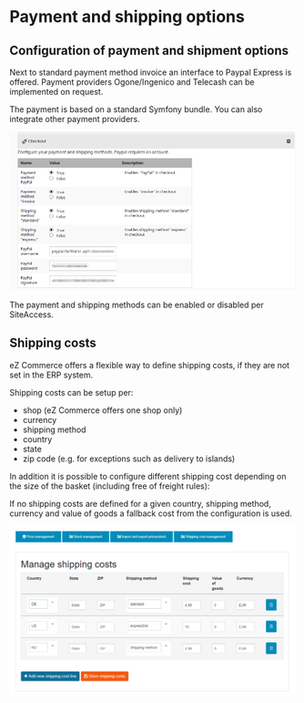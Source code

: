 # Payment and shipping options

## Configuration of payment and shipment options

Next to standard payment method invoice an interface to Paypal Express is offered.
Payment providers Ogone/Ingenico and Telecash can be implemented on request.

The payment is based on a standard Symfony bundle. You can also integrate other payment providers.

![](img/image2018-5-31_19-50-35.png)

The payment and shipping methods can be enabled or disabled per SiteAccess.

## Shipping costs

eZ Commerce offers a flexible way to define shipping costs, if they are not set in the ERP system.

Shipping costs can be setup per:

- shop (eZ Commerce offers one shop only)
- currency
- shipping method
- country
- state
- zip code (e.g. for exceptions such as delivery to islands)

In addition it is possible to configure different shipping cost depending on the size of the basket (including free of freight rules):

If no shipping costs are defined for a given country, shipping method, currency and value of goods a fallback cost from the configuration is used.

![](img/shipping_costs.png)
